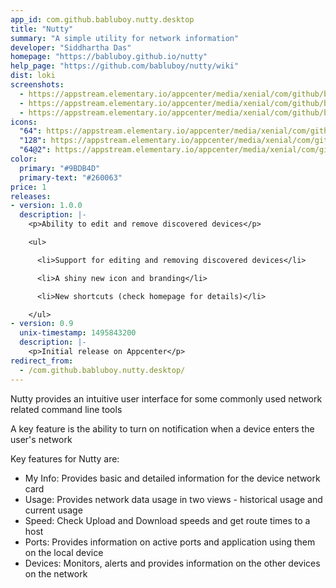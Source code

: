 ```yaml
---
app_id: com.github.babluboy.nutty.desktop
title: "Nutty"
summary: "A simple utility for network information"
developer: "Siddhartha Das"
homepage: "https://babluboy.github.io/nutty"
help_page: "https://github.com/babluboy/nutty/wiki"
dist: loki
screenshots:
  - https://appstream.elementary.io/appcenter/media/xenial/com/github/babluboy.nutty.desktop/D19B5CF110AF267C28CF738A0F5C82B3/screenshots/image-1_orig.png
  - https://appstream.elementary.io/appcenter/media/xenial/com/github/babluboy.nutty.desktop/D19B5CF110AF267C28CF738A0F5C82B3/screenshots/image-2_orig.png
  - https://appstream.elementary.io/appcenter/media/xenial/com/github/babluboy.nutty.desktop/D19B5CF110AF267C28CF738A0F5C82B3/screenshots/image-3_orig.png
icons:
  "64": https://appstream.elementary.io/appcenter/media/xenial/com/github/babluboy.nutty.desktop/D19B5CF110AF267C28CF738A0F5C82B3/icons/64x64/com.github.babluboy.nutty_com.github.babluboy.nutty.png
  "128": https://appstream.elementary.io/appcenter/media/xenial/com/github/babluboy.nutty.desktop/D19B5CF110AF267C28CF738A0F5C82B3/icons/128x128/com.github.babluboy.nutty_com.github.babluboy.nutty.png
  "64@2": https://appstream.elementary.io/appcenter/media/xenial/com/github/babluboy.nutty.desktop/D19B5CF110AF267C28CF738A0F5C82B3/icons/64x64@2/com.github.babluboy.nutty_com.github.babluboy.nutty.png
color:
  primary: "#9BDB4D"
  primary-text: "#260063"
price: 1
releases:
- version: 1.0.0
  description: |-
    <p>Ability to edit and remove discovered devices</p>

    <ul>

      <li>Support for editing and removing discovered devices</li>

      <li>A shiny new icon and branding</li>

      <li>New shortcuts (check homepage for details)</li>

    </ul>
- version: 0.9
  unix-timestamp: 1495843200
  description: |-
    <p>Initial release on Appcenter</p>
redirect_from:
  - /com.github.babluboy.nutty.desktop/
---
```


<p>Nutty provides an intuitive user interface for some commonly used network related command line tools</p>
<p>A key feature is the ability to turn on notification when a device enters the user&apos;s network</p>
<p>Key features for Nutty are:</p>
<ul>
  <li>My Info: Provides basic and detailed information for the device network card</li>
  <li>Usage: Provides network data usage in two views - historical usage and current usage</li>
  <li>Speed: Check Upload and Download speeds and get route times to a host</li>
  <li>Ports: Provides information on active ports and application using them on the local device</li>
  <li>Devices: Monitors, alerts and provides information on the other devices on the network</li>
</ul>